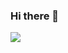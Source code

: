 ### Hi there 👋
![](https://komarev.com/ghpvc/?username=vaarunx&label=Views&style=flat-square&abbreviated=true&base=100&color=00cb98)

<!--
**vaarunx/vaarunx** is a ✨ _special_ ✨ repository because its `README.md` (this file) appears on your GitHub profile.

Here are some ideas to get you started:

- 🔭 I’m currently working on ...
- 🌱 I’m currently learning ...
- 👯 I’m looking to collaborate on ...
- 🤔 I’m looking for help with ...
- 💬 Ask me about ...
- 📫 How to reach me: ...
- 😄 Pronouns: ...
- ⚡ Fun fact: ...
-->
